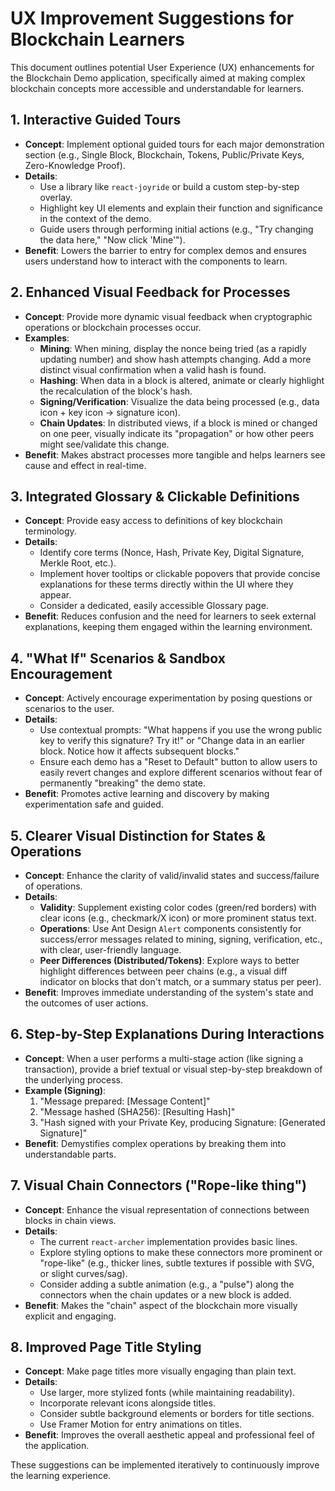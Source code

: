# UX Improvement Suggestions for Blockchain Learners

This document outlines potential User Experience (UX) enhancements for the Blockchain Demo application, specifically aimed at making complex blockchain concepts more accessible and understandable for learners.

## 1. Interactive Guided Tours

-   **Concept**: Implement optional guided tours for each major demonstration section (e.g., Single Block, Blockchain, Tokens, Public/Private Keys, Zero-Knowledge Proof).
-   **Details**:
    -   Use a library like `react-joyride` or build a custom step-by-step overlay.
    -   Highlight key UI elements and explain their function and significance in the context of the demo.
    -   Guide users through performing initial actions (e.g., "Try changing the data here," "Now click 'Mine'").
-   **Benefit**: Lowers the barrier to entry for complex demos and ensures users understand how to interact with the components to learn.

## 2. Enhanced Visual Feedback for Processes

-   **Concept**: Provide more dynamic visual feedback when cryptographic operations or blockchain processes occur.
-   **Examples**:
    -   **Mining**: When mining, display the nonce being tried (as a rapidly updating number) and show hash attempts changing. Add a more distinct visual confirmation when a valid hash is found.
    -   **Hashing**: When data in a block is altered, animate or clearly highlight the recalculation of the block's hash.
    -   **Signing/Verification**: Visualize the data being processed (e.g., data icon + key icon -> signature icon).
    -   **Chain Updates**: In distributed views, if a block is mined or changed on one peer, visually indicate its "propagation" or how other peers might see/validate this change.
-   **Benefit**: Makes abstract processes more tangible and helps learners see cause and effect in real-time.

## 3. Integrated Glossary & Clickable Definitions

-   **Concept**: Provide easy access to definitions of key blockchain terminology.
-   **Details**:
    -   Identify core terms (Nonce, Hash, Private Key, Digital Signature, Merkle Root, etc.).
    -   Implement hover tooltips or clickable popovers that provide concise explanations for these terms directly within the UI where they appear.
    -   Consider a dedicated, easily accessible Glossary page.
-   **Benefit**: Reduces confusion and the need for learners to seek external explanations, keeping them engaged within the learning environment.

## 4. "What If" Scenarios & Sandbox Encouragement

-   **Concept**: Actively encourage experimentation by posing questions or scenarios to the user.
-   **Details**:
    -   Use contextual prompts: "What happens if you use the wrong public key to verify this signature? Try it!" or "Change data in an earlier block. Notice how it affects subsequent blocks."
    -   Ensure each demo has a "Reset to Default" button to allow users to easily revert changes and explore different scenarios without fear of permanently "breaking" the demo state.
-   **Benefit**: Promotes active learning and discovery by making experimentation safe and guided.

## 5. Clearer Visual Distinction for States & Operations

-   **Concept**: Enhance the clarity of valid/invalid states and success/failure of operations.
-   **Details**:
    -   **Validity**: Supplement existing color codes (green/red borders) with clear icons (e.g., checkmark/X icon) or more prominent status text.
    -   **Operations**: Use Ant Design `Alert` components consistently for success/error messages related to mining, signing, verification, etc., with clear, user-friendly language.
    -   **Peer Differences (Distributed/Tokens)**: Explore ways to better highlight differences between peer chains (e.g., a visual diff indicator on blocks that don't match, or a summary status per peer).
-   **Benefit**: Improves immediate understanding of the system's state and the outcomes of user actions.

## 6. Step-by-Step Explanations During Interactions

-   **Concept**: When a user performs a multi-stage action (like signing a transaction), provide a brief textual or visual step-by-step breakdown of the underlying process.
-   **Example (Signing)**:
    1.  "Message prepared: [Message Content]"
    2.  "Message hashed (SHA256): [Resulting Hash]"
    3.  "Hash signed with your Private Key, producing Signature: [Generated Signature]"
-   **Benefit**: Demystifies complex operations by breaking them into understandable parts.

## 7. Visual Chain Connectors ("Rope-like thing")

-   **Concept**: Enhance the visual representation of connections between blocks in chain views.
-   **Details**:
    -   The current `react-archer` implementation provides basic lines.
    -   Explore styling options to make these connectors more prominent or "rope-like" (e.g., thicker lines, subtle textures if possible with SVG, or slight curves/sag).
    -   Consider adding a subtle animation (e.g., a "pulse") along the connectors when the chain updates or a new block is added.
-   **Benefit**: Makes the "chain" aspect of the blockchain more visually explicit and engaging.

## 8. Improved Page Title Styling

-   **Concept**: Make page titles more visually engaging than plain text.
-   **Details**:
    -   Use larger, more stylized fonts (while maintaining readability).
    -   Incorporate relevant icons alongside titles.
    -   Consider subtle background elements or borders for title sections.
    -   Use Framer Motion for entry animations on titles.
-   **Benefit**: Improves the overall aesthetic appeal and professional feel of the application.

These suggestions can be implemented iteratively to continuously improve the learning experience.
